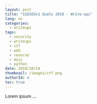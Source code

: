 ```yaml
---
layout: post
title: "SIGSEGv1 Quals 2018 - Write-ups"
lang: en
categories:
  - writeups
tags:
  - security
  - writeups
  - ctf
  - web
  - reverse
  - misc
  - python
date: 2018/10/14
thumbnail: /images/ctf.png
authorId: n
toc: true
---
```

Lorem ipsum ...
